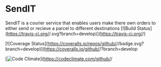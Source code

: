 # SendIT
SendIT is a courier service that enables users make there own orders to either send or recieve a parcel to different destinations
[![Build Status](https://travis-ci.org/<github musasizifrancis>/<SendIT>.svg?branch=develop)](https://travis-ci.org/<github musasizifrancis>/<SendIT>)

[![Coverage Status](https://coveralls.io/repos/github/<github musasizifrancis>/<SendIT>/badge.svg?branch=develop)](https://coveralls.io/github/<github musasizifrancis>/<repo name>?branch=develop
  
  [![Code Climate](https://codeclimate.com/github/codeclimate/codeclimate/badges/gpa.svg)](https://codeclimate.com/github/<github musasizifrancis>/<SendIT>
